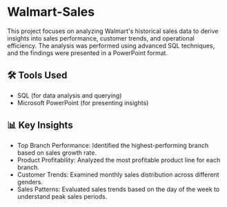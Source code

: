 # Walmart-Sales
This project focuses on analyzing Walmart's historical sales data to derive insights into sales performance, customer trends, and operational efficiency. The analysis was performed using advanced SQL techniques, and the findings were presented in a PowerPoint format.

## 🛠 Tools Used
- SQL (for data analysis and querying)
- Microsoft PowerPoint (for presenting insights)

## 📊 Key Insights
- Top Branch Performance: Identified the highest-performing branch based on sales growth rate.
- Product Profitability: Analyzed the most profitable product line for each branch.
- Customer Trends: Examined monthly sales distribution across different genders.
- Sales Patterns: Evaluated sales trends based on the day of the week to understand peak sales periods.
